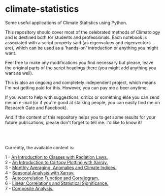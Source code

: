 # climate-statistics
Some useful applications of Climate Statistics using Python. 

This repository should cover most of the celebrated methods of Climatology and is destined both for 
students and professionals. Each notebook is associated with a script properly said (as eigenvalues 
and eigenvectors are), which can be used as a 'hands-on' introduction or anything you might want.

Feel free to make any modifications you find necessary but please, leave the original parts of 
the script headings there (you might add anything you want as well).

This is also an ongoing and completely independent project, which means I'm not getting paid for this. 
However, you can pay me a beer anytime.

If you want to help with suggestions, critics or something else you can send me an e-mail
(or if you're good at stalking people, you can easily find me on Research Gate and Facebook). 

And if the content of this repository helps you to get some results for your future publications, please
don't forget to tell me. I'd like to know it!

\
\
\
Currently, the available content is:

1 - [An Introduction to Classes with Radiation Laws.](http://nbviewer.jupyter.org/github/willyhagi/climate-statistics/blob/master/Jupyter-Notebooks/rad_laws.ipynb)
\
2 - [An Introduction to Cartopy Plotting with Xarray.](http://nbviewer.jupyter.org/github/willyhagi/climate-statistics/blob/master/Jupyter-Notebooks/cartopy_plot.ipynb)
\
3 - [Monthly Averaging, Anomalies and Climate Indices.](http://nbviewer.jupyter.org/github/willyhagi/climate-statistics/blob/master/Jupyter-Notebooks/annual_cycle.ipynb)
\
4 - [Seasonal Analysis with Xarray.](http://nbviewer.jupyter.org/github/willyhagi/climate-statistics/blob/master/Jupyter-Notebooks/seasonal_cycle.ipynb)
\
5 - [Autocorrelation Function and Correlogram.](http://nbviewer.jupyter.org/github/willyhagi/climate-statistics/blob/master/Jupyter-Notebooks/autocorrel.ipynb#Autocorrelation-Function-and-Correlogram.)
\
6 - [Linear Correlations and Statistical Significance.](http://nbviewer.jupyter.org/github/willyhagi/climate-statistics/blob/master/Jupyter-Notebooks/correl.ipynb)
\
7 - [Composite Analysis.](http://nbviewer.jupyter.org/github/willyhagi/climate-statistics/blob/master/Jupyter-Notebooks/composites.ipynb)
